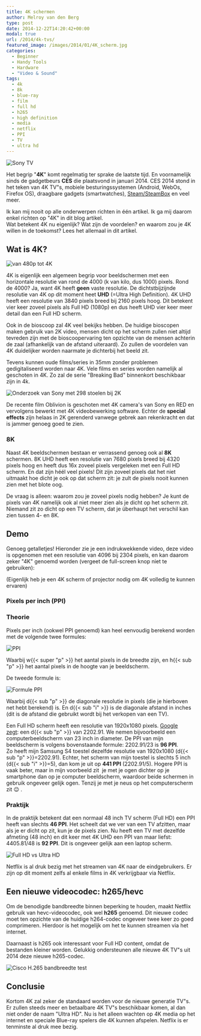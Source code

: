 ```yaml
---
title: 4K schermen
author: Melroy van den Berg
type: post
date: 2014-12-22T14:20:42+00:00
modal: true
url: /2014/4k-tvs/
featured_image: /images/2014/01/4K_scherm.jpg
categories:
  - Beginner
  - Handy Tools
  - Hardware
  - "Video & Sound"
tags:
  - 4k
  - 8k
  - blue-ray
  - film
  - full hd
  - h265
  - high definition
  - media
  - netflix
  - PPI
  - TV
  - ultra hd
---
```


![Sony TV](/images/2014/01/sony_kd-85x9505b.jpg "Sony 4K scherm")

Het begrip "**4K**" komt regelmatig ter sprake de laatste tijd. En voornamelijk sinds de gadgetbeurs **CES** die plaatsvond in januari 2014. CES 2014 stond in het teken van 4K TV"s, mobiele besturingssystemen (Android, WebOs, Firefox OS), draagbare gadgets (smartwatches), [Steam/SteamBox](/2013/steambox-en-steamos/) en veel meer.

Ik kan mij nooit op alle onderwerpen richten in één artikel. Ik ga mij daarom enkel richten op "4K" in dit blog artikel.  
Wat betekent 4K nu eigenlijk? Wat zijn de voordelen? en waarom zou je 4K willen in de toekomst? Lees het allemaal in dit artikel.

## Wat is 4K?

![van 480p tot 4K](/images/2014/01/ultrahd4KVideoSupport.jpg "van 480p tot 4K")

4K is eigenlijk een algemeen begrip voor beeldschermen met een horizontale resolutie van rond de 4000 (k van kilo, dus 1000) pixels. Rond de 4000? Ja, want 4K heeft **geen** vaste resolutie. De dichtstbijzijnde resolutie van 4K op dit moment heet **UHD** (=Ultra High Definition). 4K UHD heeft een resolutie van 3840 pixels breed bij 2160 pixels hoog. Dit betekent vier keer zoveel pixels als Full HD (1080p) en dus heeft UHD vier keer meer detail dan een Full HD scherm.

Ook in de bioscoop zal 4K veel bekijks hebben. De huidige bioscopen maken gebruik van 2K video, mensen dicht op het scherm zullen niet altijd tevreden zijn met de bioscoopervaring ten opzichte van de mensen achterin de zaal (afhankelijk van de afstand uiteraard). Zo zullen de voordelen van 4K duidelijker worden naarmate je dichterbij het beeld zit.

Tevens kunnen oude films/series in 35mm zonder problemen gedigitaliseerd worden naar 4K. Vele films en series worden namelijk al geschoten in 4K. Zo zal de serie "Breaking Bad" binnenkort beschikbaar zijn in 4k.

![](/images/2014/01/2k_cinema.png "Onderzoek van Sony met 298 stoelen bij 2K")

De recente film Oblivion is geschoten met 4K camera's van Sony en RED en vervolgens bewerkt met 4K videobewerking software. Echter de **special effects** zijn helaas in 2K gerenderd vanwege gebrek aan rekenkracht en dat is jammer genoeg goed te zien.

### 8K

Naast 4K beeldschermen bestaan er verrassend genoeg ook al **8K** schermen. 8K UHD heeft een resolutie van 7680 pixels breed bij 4320 pixels hoog en heeft dus 16x zoveel pixels vergeleken met een Full HD scherm. En dat zijn héél veel pixels! Dit zijn zoveel pixels dat het niet uitmaakt hoe dicht je ook op dat scherm zit: je zult de pixels nooit kunnen zien met het blote oog.

De vraag is alleen: waarom zou je zoveel pixels nodig hebben? Je kunt de pixels van 4K namelijk ook al niet meer zien als je dicht op het scherm zit. Niemand zit zo dicht op een TV scherm, dat je überhaupt het verschil kan zien tussen 4- en 8K.

## Demo

Genoeg getalletjes! Hieronder zie je een indrukwekkende video, deze video is opgenomen met een resolutie van 4096 bij 2304 pixels, en kan daarom zeker "4K" genoemd worden (vergeet de full-screen knop niet te gebruiken):

(Eigenlijk heb je een 4K scherm of projector nodig om 4K volledig te kunnen ervaren)

### Pixels per inch (PPI)

### Theorie

Pixels per inch (ookwel PPI genoemd) kan heel eenvoudig berekend worden met de volgende twee formules:

![PPI](/images/2014/01/dp.png)

Waarbij w{{< super "p" >}} het aantal pixels in de breedte zijn, en h{{< sub "p" >}} het aantal pixels in de hoogte van je beeldscherm.

De tweede formule is:

![Formule PPI](/images/2014/01/ppi.png)

Waarbij d{{< sub "p" >}} de diagonale resolutie in pixels (die je hierboven net hebt berekend) is. En d{{< sub "i" >}} is de diagonale afstand in inches (dit is de afstand die gebruikt wordt bij het verkopen van een TV).

Een Full HD scherm heeft een resolutie van 1920x1080 pixels. [Google zegt](<https://www.google.nl/search?q=sqrt((1920%5E2)%252B(1080%5E2))>): een d{{< sub "p" >}} van 2202.91. We nemen bijvoorbeeld een computerbeeldscherm van 23 inch in diameter. De PPI van mijn beeldscherm is volgens bovenstaande formule: 2202.91/23 is **96 PPI**.  
Zo heeft mijn Samsung S4 toestel dezelfde resolutie van 1920x1080 (d{{< sub "p" >}}=2202.91). Echter, het scherm van mijn toestel is slechts 5 inch (d{{< sub "i" >}}=5), dan kom je uit op **441 PPI** (2202.91/5). Hogere PPI is vaak beter, maar in mijn voorbeeld zit  je met je ogen dichter op je smartphone dan op je computer beeldscherm, waardoor beide schermen in gebruik ongeveer gelijk ogen. Tenzij je met je neus op het computerscherm zit 😉 .

### Praktijk

In de praktijk betekent dat een normaal 48 inch TV scherm (Full HD) een PPI heeft van slechts **46 PPI**. Het scheelt dat we ver van een TV afzitten, maar als je er dicht op zit, kun je de pixels zien. Nu heeft een TV met dezelfde afmeting (48 inch) en dit keer met 4K UHD een PPI van maar liefst: 4405.81/48 is **92 PPI**. Dit is ongeveer gelijk aan een laptop scherm.

![Full HD vs Ultra HD](/images/2014/01/hd_vs_ultra_hd.jpg "Full HD vs Ultra HD")

Netflix is al druk bezig met het streamen van 4K naar de eindgebruikers. Er zijn op dit moment zelfs al enkele films in 4K verkrijgbaar via Netflix.

## Een nieuwe videocodec: h265/hevc

Om de benodigde bandbreedte binnen beperking te houden, maakt Netflix gebruik van hevc-videocodec, ook wel **h265** genoemd. Dit nieuwe codec moet ten opzichte van de huidige h264-codec ongeveer twee keer zo goed comprimeren. Hierdoor is het mogelijk om het te kunnen streamen via het internet.

Daarnaast is h265 ook interessant voor Full HD content, omdat de bestanden kleiner worden. Gelukkig ondersteunen alle nieuwe 4K TV"s uit 2014 deze nieuwe h265-codec.

![Cisco H.265 bandbreedte test](/images/2014/01/bandwidth_test_cisco.png "Cisco H.265 bandbreedte test")

## Conclusie

Kortom 4K zal zeker de standaard worden voor de nieuwe generatie TV"s. Er zullen steeds meer en betaalbare 4K TV"s beschikbaar komen, al dan niet onder de naam "Ultra HD". Nu is het alleen wachten op 4K media op het internet en speciale Blue-ray spelers die 4K kunnen afspelen. Netflix is er tenminste al druk mee bezig.
